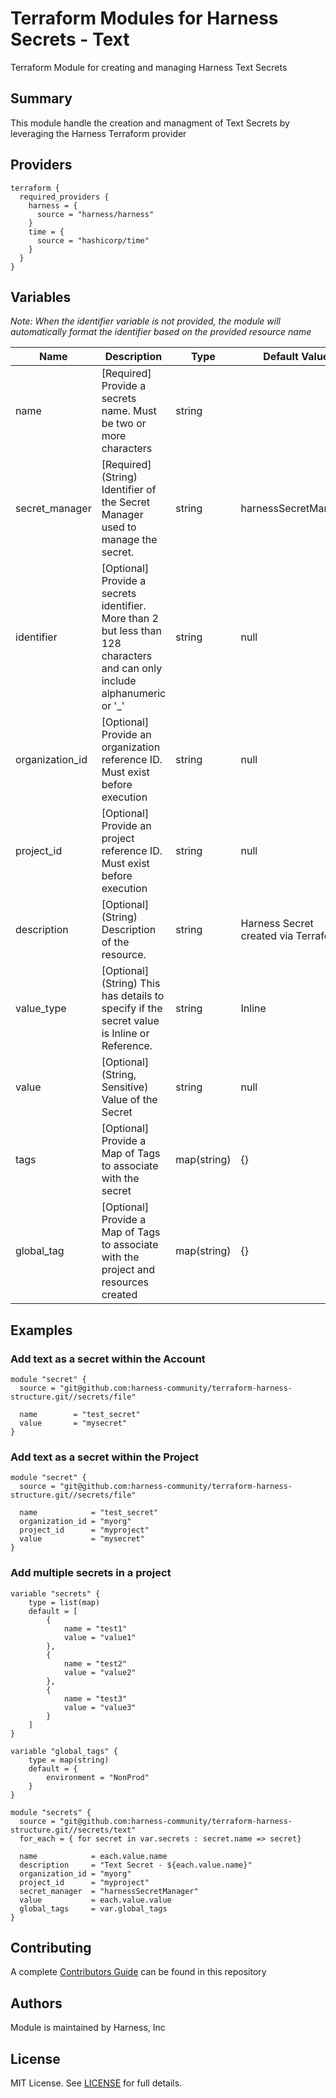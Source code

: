 # Terraform Modules for Harness Secrets - Text
Terraform Module for creating and managing Harness Text Secrets

## Summary
This module handle the creation and managment of Text Secrets by leveraging the Harness Terraform provider

## Providers

```
terraform {
  required_providers {
    harness = {
      source = "harness/harness"
    }
    time = {
      source = "hashicorp/time"
    }
  }
}
```

## Variables

_Note: When the identifier variable is not provided, the module will automatically format the identifier based on the provided resource name_

| Name | Description | Type | Default Value | Mandatory |
| --- | --- | --- | --- | --- |
| name | [Required] Provide a secrets name.  Must be two or more characters | string | | X |
| secret_manager | [Required] (String) Identifier of the Secret Manager used to manage the secret. | string | harnessSecretManager | X |
| identifier | [Optional] Provide a secrets identifier.  More than 2 but less than 128 characters and can only include alphanumeric or '_' | string | null | |
| organization_id | [Optional] Provide an organization reference ID.  Must exist before execution | string | null | |
| project_id | [Optional] Provide an project reference ID.  Must exist before execution | string | null | |
| description | [Optional] (String) Description of the resource. | string | Harness Secret created via Terraform | |
| value_type | [Optional] (String) This has details to specify if the secret value is Inline or Reference. | string | Inline | |
| value | [Optional] (String, Sensitive) Value of the Secret | string | null | |
| tags | [Optional] Provide a Map of Tags to associate with the secret | map(string) | {} | |
| global_tag | [Optional] Provide a Map of Tags to associate with the project and resources created | map(string) | {} | |

## Examples
### Add text as a secret within the Account
```
module "secret" {
  source = "git@github.com:harness-community/terraform-harness-structure.git//secrets/file"

  name        = "test_secret"
  value       = "mysecret"
}
```

### Add text as a secret within the Project
```
module "secret" {
  source = "git@github.com:harness-community/terraform-harness-structure.git//secrets/file"

  name            = "test_secret"
  organization_id = "myorg"
  project_id      = "myproject"
  value           = "mysecret"
}
```


### Add multiple secrets in a project
```
variable "secrets" {
    type = list(map)
    default = [
        {
            name = "test1"
            value = "value1"
        },
        {
            name = "test2"
            value = "value2"
        },
        {
            name = "test3"
            value = "value3"
        }
    ]
}

variable "global_tags" {
    type = map(string)
    default = {
        environment = "NonProd"
    }
}

module "secrets" {
  source = "git@github.com:harness-community/terraform-harness-structure.git//secrets/text"
  for_each = { for secret in var.secrets : secret.name => secret}

  name            = each.value.name
  description     = "Text Secret - ${each.value.name}"
  organization_id = "myorg"
  project_id      = "myproject"
  secret_manager  = "harnessSecretManager"
  value           = each.value.value
  global_tags     = var.global_tags
}

```

## Contributing
A complete [Contributors Guide](../CONTRIBUTING.md) can be found in this repository

## Authors
Module is maintained by Harness, Inc

## License

MIT License. See [LICENSE](../LICENSE) for full details.
